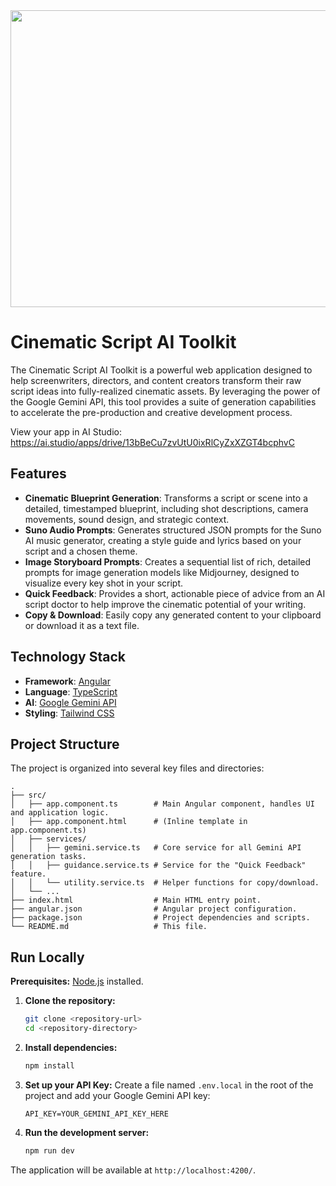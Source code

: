 <div align="center">
<img width="1200" height="475" alt="GHBanner" src="https://github.com/user-attachments/assets/0aa67016-6eaf-458a-adb2-6e31a0763ed6" />
</div>

# Cinematic Script AI Toolkit

The Cinematic Script AI Toolkit is a powerful web application designed to help screenwriters, directors, and content creators transform their raw script ideas into fully-realized cinematic assets. By leveraging the power of the Google Gemini API, this tool provides a suite of generation capabilities to accelerate the pre-production and creative development process.

View your app in AI Studio: https://ai.studio/apps/drive/13bBeCu7zvUtU0ixRlCyZxXZGT4bcphvC

## Features

- **Cinematic Blueprint Generation**: Transforms a script or scene into a detailed, timestamped blueprint, including shot descriptions, camera movements, sound design, and strategic context.
- **Suno Audio Prompts**: Generates structured JSON prompts for the Suno AI music generator, creating a style guide and lyrics based on your script and a chosen theme.
- **Image Storyboard Prompts**: Creates a sequential list of rich, detailed prompts for image generation models like Midjourney, designed to visualize every key shot in your script.
- **Quick Feedback**: Provides a short, actionable piece of advice from an AI script doctor to help improve the cinematic potential of your writing.
- **Copy & Download**: Easily copy any generated content to your clipboard or download it as a text file.

## Technology Stack

- **Framework**: [Angular](https://angular.io/)
- **Language**: [TypeScript](https://www.typescriptlang.org/)
- **AI**: [Google Gemini API](https://ai.google.dev/)
- **Styling**: [Tailwind CSS](https://tailwindcss.com/)

## Project Structure

The project is organized into several key files and directories:

```
.
├── src/
│   ├── app.component.ts        # Main Angular component, handles UI and application logic.
│   ├── app.component.html      # (Inline template in app.component.ts)
│   ├── services/
│   │   ├── gemini.service.ts   # Core service for all Gemini API generation tasks.
│   │   ├── guidance.service.ts # Service for the "Quick Feedback" feature.
│   │   └── utility.service.ts  # Helper functions for copy/download.
│   └── ...
├── index.html                  # Main HTML entry point.
├── angular.json                # Angular project configuration.
├── package.json                # Project dependencies and scripts.
└── README.md                   # This file.
```

## Run Locally

**Prerequisites:** [Node.js](https://nodejs.org/) installed.

1.  **Clone the repository:**
    ```bash
    git clone <repository-url>
    cd <repository-directory>
    ```

2.  **Install dependencies:**
    ```bash
    npm install
    ```

3.  **Set up your API Key:**
    Create a file named `.env.local` in the root of the project and add your Google Gemini API key:
    ```
    API_KEY=YOUR_GEMINI_API_KEY_HERE
    ```

4.  **Run the development server:**
    ```bash
    npm run dev
    ```

The application will be available at `http://localhost:4200/`.